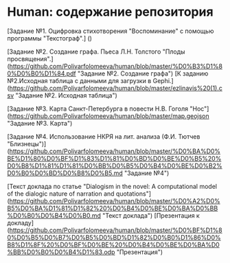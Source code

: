 # Human: содержание репозитория
[Задание №1. Оцифровка стихотворения "Воспоминание" с помощью программы "Текстограф".] ()

[Задание №2. Создание графа. Пьеса Л.Н. Толстого "Плоды просвящения".] (https://github.com/Polivarfolomeeva/human/blob/master/%D0%B3%D1%80%D0%B0%D1%84.pdf "Задание №2. Создание графа")
[К заданию №2.Исходная таблица с данными для загрузки в Gephi.] (https://github.com/Polivarfolomeeva/human/blob/master/ezlinavis%20(1).csv "Задание №2. Исходная таблица")

[Задание №3. Карта Санкт-Петербурга в повести Н.В. Гоголя "Нос"] (https://github.com/Polivarfolomeeva/human/blob/master/map.geojson "Задание №3. Карта")

[Задание №4. Использование НКРЯ на лит. анализа (Ф.И. Тютчев "Близнецы")] (https://github.com/Polivarfolomeeva/human/blob/master/%D0%BA%D0%BE%D1%80%D0%BF%D1%83%D1%81%D0%BD%D0%BE%D0%B5%20%D0%B8%D1%81%D1%81%D0%BB%D0%B5%D0%B4%D0%BE%D0%B2%D0%B0%D0%BD%D0%B8%D0%B5.md "Задание №4")

[Текст доклада по статье "Dialogism in the novel: A computational model of the dialogic nature of narration and quotations"] (https://github.com/Polivarfolomeeva/human/blob/master/%D0%A2%D0%B5%D0%BA%D1%81%D1%82%20%D0%B4%D0%BE%D0%BA%D0%BB%D0%B0%D0%B4%D0%B0.md "Текст доклада")
[Презентация к докладу] (https://github.com/Polivarfolomeeva/human/blob/master/%D0%BF%D1%80%D0%B5%D0%B7%D0%B5%D0%BD%D1%82%D0%B0%D1%86%D0%B8%D1%8F%20%D0%BF%D0%BE%20%D0%B4%D0%BE%D0%BA%D0%BB%D0%B0%D0%B4%D1%83.odp "Презентация")
